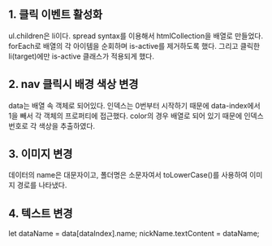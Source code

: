 ## 1. 클릭 이벤트 활성화
ul.children은 li이다.
spread syntax를 이용해서 htmlCollection을 배열로 만들었다.
forEach로 배열의 각 아이템을 순회하며 is-active를 제거하도록 했다.
그리고 클릭한 li(target)에만 is-active 클래스가 적용되게 했다.

## 2. nav 클릭시 배경 색상 변경
data는 배열 속 객체로 되어있다.
인덱스는 0번부터 시작하기 때문에 data-index에서 1을 빼서 각 객체의 프로퍼티에 접근했다.
color의 경우 배열로 되어 있기 때문에 인덱스 번호로 각 색상을 추출하였다.

## 3. 이미지 변경
데이터의 name은 대문자이고, 폴더명은 소문자여서 toLowerCase()를 사용하여 이미지 경로를 나타냈다.

## 4. 텍스트 변경
let dataName = data[dataIndex].name;
nickName.textContent = dataName;

